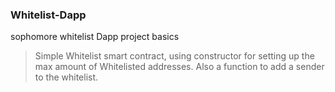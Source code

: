 ### Whitelist-Dapp

sophomore whitelist Dapp project basics

> Simple Whitelist smart contract, using constructor for setting up the max amount of Whitelisted addresses. Also a function to add a sender to the     whitelist. 

